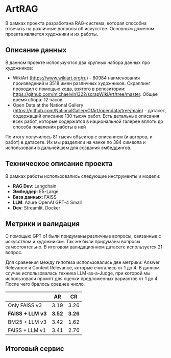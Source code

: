 # ArtRAG

В рамках проекта разработана RAG-система, которая способна отвечать на различные вопросы об искусстве. Основным доменом проекта является художники и их работы.

## Описание данных

В данном проекте используются два крупных набора данных про художников:

- WikiArt (https://www.wikiart.org/ru) - 80984 наименования произведений и 3518 имен различных художников. Скраппинг проходил с помощью кода, взятого в репозитории: https://github.com/michaelvin1322/scrapWikiArt/tree/master. Общее время сбора: 12 часов.
- Open Data at the National Gallery (https://github.com/NationalGalleryOfArt/opendata/tree/main) - датасет, содержащий описание 130 тысяч работ. Есть детальные описания всех работ, которые содержатся в национальной галерее вплоть до способа появления работы в ней

По итогу получилось 81 тысяч объектов с описанием (и авторов, и работ) в датасете. Их мы разделили на чанке по 384 символа и использовали в дальнейшем для создания эмбеддингов.

## Техническое описание проекта

В рамках работы использовались следующие инструменты и модели:

- **RAG Dev**: Langchain
- **Эмбеддер**: E5-Large
- **База данных**: FAISS
- **LLM**: Azure OpenAI GPT-4 Small
- **Dev**: Streamlit, Docker

## Метрики и валидация

С помощью GPT o1 были придуманы различные вопросы, связанные с искусством и художникам. Так же были придуманы вопросы самостоятельно. В итоговом валидационном датасете используется 21 вопрос. 

Для сравнения между гипотеза использовались две метрики: Answer Relevance и Context Relevance, которые считались от 1 до 4. В данном случае использовалась техника LLM-as-a-Judge, при которой мы использовали промпт для оценки предложенных вариантов от 1 до 4. После чего бралось среднее число.

|   |AR|CR|
|---|---|---|
|Only FAISS v3|3.19|3.26|
|**FAISS + LLM v3**|**3.52**|**3.26**|
|BM25 + LLM v3|3.42|1.62|
|FAISS + LLM v1|3.41|2.76|

## Итоговый сервис
